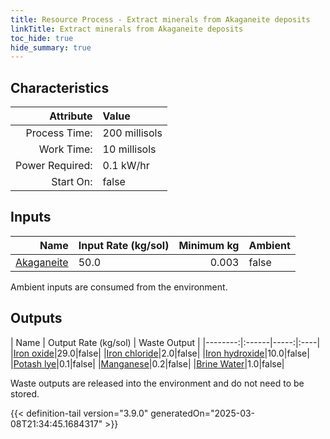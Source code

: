 ```yaml
---
title: Resource Process - Extract minerals from Akaganeite deposits
linkTitle: Extract minerals from Akaganeite deposits
toc_hide: true
hide_summary: true
---
```

<!-- This is generated by the MarsSim HelpGenertor, do not edit. -->

## Characteristics

| Attribute      | Value |
|--------:|:------|
|Process Time:|200 millisols|
|Work Time:|10 millisols|
|Power Required:|0.1 kW/hr|
|Start On:|false|

## Inputs
| Name      | Input Rate (kg/sol) | Minimum kg | Ambient |
|--------:|:------|-----:|:----|
|[Akaganeite](/docs/definitions/resource/akaganeite)|50.0|0.003|false|

Ambient inputs are consumed from the environment.

## Outputs
| Name      | Output Rate (kg/sol) | Waste Output |
|--------:|:------|-----:|:----|
|[Iron oxide](/docs/definitions/resource/iron-oxide)|29.0|false|
|[Iron chloride](/docs/definitions/resource/iron-chloride)|2.0|false|
|[Iron hydroxide](/docs/definitions/resource/iron-hydroxide)|10.0|false|
|[Potash lye](/docs/definitions/resource/potash-lye)|0.1|false|
|[Manganese](/docs/definitions/resource/manganese)|0.2|false|
|[Brine Water](/docs/definitions/resource/brine-water)|1.0|false|

Waste outputs are released into the environment and do not need to be stored.


{{< definition-tail version="3.9.0" generatedOn="2025-03-08T21:34:45.1684317" >}}



